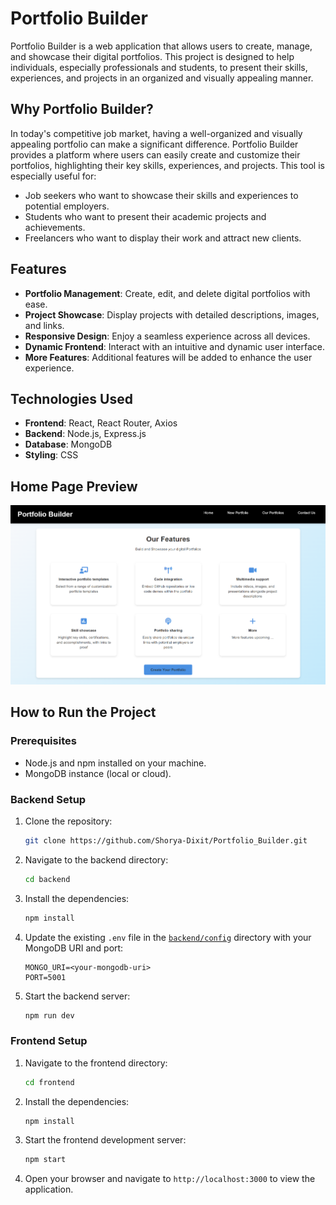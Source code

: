 
<!-- 
Instruction to Run the web application -->


# Portfolio Builder

Portfolio Builder is a web application that allows users to create, manage, and showcase their digital portfolios. This project is designed to help individuals, especially professionals and students, to present their skills, experiences, and projects in an organized and visually appealing manner.

## Why Portfolio Builder?

In today's competitive job market, having a well-organized and visually appealing portfolio can make a significant difference. Portfolio Builder provides a platform where users can easily create and customize their portfolios, highlighting their key skills, experiences, and projects. This tool is especially useful for:

- Job seekers who want to showcase their skills and experiences to potential employers.
- Students who want to present their academic projects and achievements.
- Freelancers who want to display their work and attract new clients.

## Features

- **Portfolio Management**: Create, edit, and delete digital portfolios with ease.
- **Project Showcase**: Display projects with detailed descriptions, images, and links.
- **Responsive Design**: Enjoy a seamless experience across all devices.
- **Dynamic Frontend**: Interact with an intuitive and dynamic user interface.
- **More Features**: Additional features will be added to enhance the user experience.

## Technologies Used

- **Frontend**: React, React Router, Axios
- **Backend**: Node.js, Express.js
- **Database**: MongoDB
- **Styling**: CSS

## Home Page Preview

![Portfolio Builder Demo](image.png)

## How to Run the Project

### Prerequisites

- Node.js and npm installed on your machine.
- MongoDB instance (local or cloud).

### Backend Setup

1. Clone the repository:
    ```sh
    git clone https://github.com/Shorya-Dixit/Portfolio_Builder.git
    ```
2. Navigate to the backend directory:
    ```sh
    cd backend
    ```

3. Install the dependencies:
    ```sh
    npm install
    ```

4. Update the existing `.env` file in the [`backend/config`](backend/config ) directory with your MongoDB URI and port:
    ```env
    MONGO_URI=<your-mongodb-uri>
    PORT=5001
    ```

4. Start the backend server:
    ```sh
    npm run dev
    ```

### Frontend Setup

1. Navigate to the frontend directory:
    ```sh
    cd frontend
    ```

2. Install the dependencies:
    ```sh
    npm install
    ```

3. Start the frontend development server:
    ```sh
    npm start
    ```

4. Open your browser and navigate to `http://localhost:3000` to view the application.




